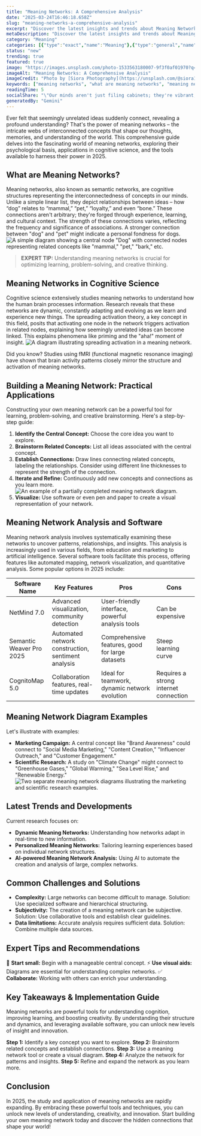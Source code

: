 ```yaml
---
title: "Meaning Networks: A Comprehensive Analysis"
date: "2025-03-24T16:46:18.658Z"
slug: "meaning-networks-a-comprehensive-analysis"
excerpt: "Discover the latest insights and trends about Meaning Networks. This comprehensive guide covers everything you need to know about Meaning Networks in 2025."
metaDescription: "Discover the latest insights and trends about Meaning Networks. This comprehensive guide covers everything you need to know about Meaning Networks in 2025."
category: "Meaning"
categories: [{"type":"exact","name":"Meaning"},{"type":"general","name":"Cognitive Science"},{"type":"medium","name":"Knowledge Representation"},{"type":"specific","name":"Semantic Networks"},{"type":"niche","name":"Word Sense Disambiguation"}]
status: "new"
trending: true
featured: true
image: "https://images.unsplash.com/photo-1533563180007-9f3f0af01970?q=85&w=1200&fit=max&fm=webp&auto=compress"
imageAlt: "Meaning Networks: A Comprehensive Analysis"
imageCredit: "Photo by [Siora Photography](https://unsplash.com/@siora18) on Unsplash"
keywords: ["meaning networks", "what are meaning networks", "meaning networks psychology", "meaning networks in cognitive science", "meaning networks software", "build a meaning network", "meaning network analysis", "semantic network analysis", "meaning network diagram examples", "best meaning network tools"]
readingTime: 5
socialShare: "\"Our minds aren't just filing cabinets; they're vibrant, interconnected meaning networks constantly evolving. Understanding this changes how we learn and innovate.\""
generatedBy: "Gemini"
---
```




Ever felt that seemingly unrelated ideas suddenly connect, revealing a profound understanding? That's the power of meaning networks – the intricate webs of interconnected concepts that shape our thoughts, memories, and understanding of the world.  This comprehensive guide delves into the fascinating world of meaning networks, exploring their psychological basis, applications in cognitive science, and the tools available to harness their power in 2025.

## What are Meaning Networks?

Meaning networks, also known as semantic networks, are cognitive structures representing the interconnectedness of concepts in our minds.  Unlike a simple linear list, they depict relationships between ideas – how “dog” relates to “mammal,” “pet,” “loyalty,” and even “bone.”  These connections aren't arbitrary; they're forged through experience, learning, and cultural context. The strength of these connections varies, reflecting the frequency and significance of associations.  A stronger connection between "dog" and "pet" might indicate a personal fondness for dogs. ![A simple diagram showing a central node "Dog" with connected nodes representing related concepts like "mammal," "pet," "bark," etc.](https://images.unsplash.com/photo-1620969427101-7a2bb6d83273?q=85&w=1200&fit=max&fm=webp&auto=compress)

> **EXPERT TIP:** Understanding meaning networks is crucial for optimizing learning, problem-solving, and creative thinking.

## Meaning Networks in Cognitive Science

Cognitive science extensively studies meaning networks to understand how the human brain processes information.  Research reveals that these networks are dynamic, constantly adapting and evolving as we learn and experience new things.  The spreading activation theory, a key concept in this field, posits that activating one node in the network triggers activation in related nodes, explaining how seemingly unrelated ideas can become linked.  This explains phenomena like priming and the "aha!" moment of insight.  ![A diagram illustrating spreading activation in a meaning network.](https://images.unsplash.com/photo-1631217073612-123ed5c9d37f?q=85&w=1200&fit=max&fm=webp&auto=compress)

Did you know?  Studies using fMRI (functional magnetic resonance imaging) have shown that brain activity patterns closely mirror the structure and activation of meaning networks.

## Building a Meaning Network: Practical Applications

Constructing your own meaning network can be a powerful tool for learning, problem-solving, and creative brainstorming.  Here's a step-by-step guide:

1. **Identify the Central Concept:** Choose the core idea you want to explore.
2. **Brainstorm Related Concepts:** List all ideas associated with the central concept.
3. **Establish Connections:**  Draw lines connecting related concepts, labeling the relationships.  Consider using different line thicknesses to represent the strength of the connection.
4. **Iterate and Refine:**  Continuously add new concepts and connections as you learn more.  ![An example of a partially completed meaning network diagram.](https://images.unsplash.com/photo-1533563180007-9f3f0af01970?q=85&w=1200&fit=max&fm=webp&auto=compress)
5. **Visualize:** Use software or even pen and paper to create a visual representation of your network.

## Meaning Network Analysis and Software

Meaning network analysis involves systematically examining these networks to uncover patterns, relationships, and insights.  This analysis is increasingly used in various fields, from education and marketing to artificial intelligence.  Several software tools facilitate this process, offering features like automated mapping, network visualization, and quantitative analysis. Some popular options in 2025 include:

| Software Name             | Key Features                                     | Pros                                          | Cons                                             |
|--------------------------|-------------------------------------------------|-----------------------------------------------|-------------------------------------------------|
| NetMind 7.0              | Advanced visualization, community detection       | User-friendly interface, powerful analysis tools | Can be expensive                               |
| Semantic Weaver Pro 2025 | Automated network construction, sentiment analysis | Comprehensive features, good for large datasets | Steep learning curve                               |
| CognitoMap 5.0           | Collaboration features, real-time updates         | Ideal for teamwork, dynamic network evolution | Requires a strong internet connection             |

## Meaning Network Diagram Examples

Let's illustrate with examples:

* **Marketing Campaign:** A central concept like "Brand Awareness" could connect to "Social Media Marketing," "Content Creation," "Influencer Outreach," and "Customer Engagement."
* **Scientific Research:**  A study on "Climate Change" might connect to "Greenhouse Gases," "Global Warming," "Sea Level Rise," and "Renewable Energy."  ![Two separate meaning network diagrams illustrating the marketing and scientific research examples.](https://images.unsplash.com/photo-1624628780013-78feb173dbe9?q=85&w=1200&fit=max&fm=webp&auto=compress)

## Latest Trends and Developments

Current research focuses on:

* **Dynamic Meaning Networks:**  Understanding how networks adapt in real-time to new information.
* **Personalized Meaning Networks:** Tailoring learning experiences based on individual network structures.
* **AI-powered Meaning Network Analysis:**  Using AI to automate the creation and analysis of large, complex networks.

## Common Challenges and Solutions

* **Complexity:** Large networks can become difficult to manage.  Solution: Use specialized software and hierarchical structuring.
* **Subjectivity:**  The creation of a meaning network can be subjective.  Solution:  Use collaborative tools and establish clear guidelines.
* **Data limitations:**  Accurate analysis requires sufficient data. Solution:  Combine multiple data sources.

## Expert Tips and Recommendations

🔑 **Start small:** Begin with a manageable central concept.
⚡ **Use visual aids:** Diagrams are essential for understanding complex networks.
✅ **Collaborate:**  Working with others can enrich your understanding.

## Key Takeaways & Implementation Guide

Meaning networks are powerful tools for understanding cognition, improving learning, and boosting creativity.  By understanding their structure and dynamics, and leveraging available software, you can unlock new levels of insight and innovation.

**Step 1:** Identify a key concept you want to explore.
**Step 2:** Brainstorm related concepts and establish connections.
**Step 3:** Use a meaning network tool or create a visual diagram.
**Step 4:** Analyze the network for patterns and insights.
**Step 5:** Refine and expand the network as you learn more.

## Conclusion

In 2025, the study and application of meaning networks are rapidly expanding.  By embracing these powerful tools and techniques, you can unlock new levels of understanding, creativity, and innovation.  Start building your own meaning network today and discover the hidden connections that shape your world!
